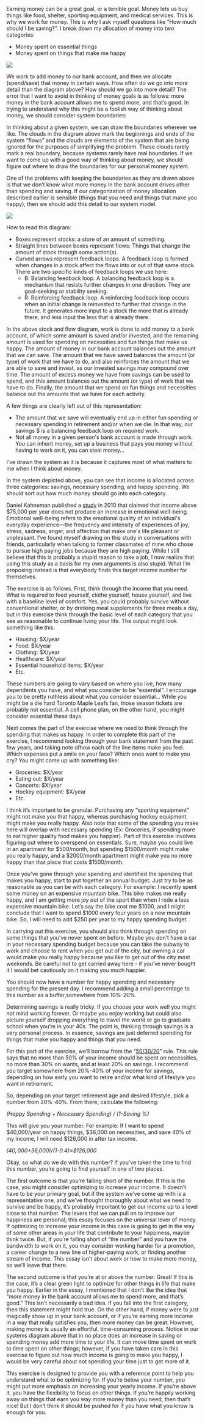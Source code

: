 Earning money can be a great goal, or a terrible goal.  Money lets us buy things like food, shelter, sporting equipment, and medical services. This is why we work for money. This is why I ask myself questions like “How much should I be saving?”. I break down my allocation of money into two categories:
* Money spent on essential things
* Money spent on things that make me happy

<img src="GrahamSM.github.io/Screen Shot 2021-11-03 at 7.50.45 PM.png">

We work to add money to our bank account, and then we allocate (spend/save) that money in certain ways. How often do we go into more detail than the diagram above? How should we go into more detail? 
The error that I want to avoid in thinking of money goals is as follows: more money in the bank account allows me to spend more, and that’s good. In trying to understand why this might be a foolish way of thinking about money, we should consider system boundaries: 

In thinking about a given system, we can draw the boundaries wherever we like. The clouds in the diagram above mark the beginnings and ends of the system “flows” and the clouds are elements of the system that are being ignored for the purposes of simplifying the problem. These clouds rarely mark a real boundary, because systems rarely have real boundaries. If we want to come up with a good way of thinking about money, we should figure out where to draw the boundaries for our personal money system. 

One of the problems with keeping the boundaries as they are drawn above is that we don’t know what more money in the bank account drives other than spending and saving. If our categorization of money allocation described earlier is sensible (things that you need and things that make you happy), then we should add this detail to our system model.

<img src="GrahamSM.github.io/Screen Shot 2021-11-03 at 7.48.36 PM.png">

How to read this diagram:
* Boxes represent stocks: a store of an amount of something.
* Straight lines between boxes represent flows: Things that change the amount of stock through some action(s).
* Curved arrows represent feedback loops. A feedback loop is formed when changes in a stock affect the flows into or out of that same stock. There are two specific kinds of feedback loops we use here:
  * B: Balancing feedback loop. A balancing feedback loop is a mechanism that resists further changes in one direction. They are goal-seeking or stability seeking.
  * R: Reinforcing feedback loop. A reinforcing feedback loop occurs when an initial change is reinvested to further that change in the future. It generates more input to a stock the more that is already there, and less input the less that is already there. 

In the above stock and flow diagram, work is done to add money to a bank account, of which some amount is saved and/or invested, and the remaining amount is used for spending on necessities and fun things that make us happy. The amount of money in our bank account balances out the amount that we can save. The amount that we have saved balances the amount (or type) of work that we have to do, and also reinforces the amount that we are able to save and invest, as our invested savings may compound over time. The amount of excess money we have from savings can be used to spend, and this amount balances out the amount (or type) of work that we have to do. Finally, the amount that we spend on fun things and necessities balance out the amounts that we have for each activity. 

A few things are clearly left out of this representation: 
* The amount that we save will eventually end up in either fun spending or necessary spending in retirement and/or when we die. In that way, our savings $ is a balancing feedback loop on required work. 
* Not all money in a given person's bank account is made through work. You can inherit money, set up a business that pays you money without having to work on it, you can steal money… 

I’ve drawn the system as it is because it captures most of what matters to me when I think about money. 

In the system depicted above, you can see that income is allocated across three categories: savings, necessary spending, and happy spending. We should sort out how much money should go into each category. 

Daniel Kahneman published a <a href="https://www.pnas.org/content/107/38/16489">study</a> in 2010 that claimed that income above $75,000 per year does not produce an increase in emotional well-being. Emotional well-being refers to the emotional quality of an individual's everyday experience—the frequency and intensity of experiences of joy, stress, sadness, anger, and affection that make one's life pleasant or unpleasant. I’ve found myself drawing on this study in conversations with friends, particularly when talking to former classmates of mine who chose to pursue high paying jobs because they are high paying. While I still believe that this is probably a stupid reason to take a job, I now realize that using this study as a basis for my own arguments is also stupid. What I’m proposing instead is that everybody finds this target income number for themselves. 

The exercise is as follows. First, think through the income that you need. What is required to feed yourself, clothe yourself, house yourself, and live with a baseline level of comfort. Yes, you could probably survive without conventional shelter, or by drinking meal supplements for three meals a day, but in this exercise think through the basic level of each category that you see as reasonable to continue living your life. The output might look something like this:
* Housing: $X/year
* Food: $X/year
* Clothing: $X/year
* Healthcare: $X/year
* Essential household items: $X/year
* Etc.

These numbers are going to vary based on where you live, how many dependents you have, and what you consider to be “essential”. I encourage you to be pretty ruthless about what you consider essential… While you might be a die hard Toronto Maple Leafs fan, those season tickets are probably not essential. A cell phone plan, on the other hand, you might consider essential these days.

Next comes the part of the exercise where we need to think through the spending that makes us happy. In order to complete this part of the exercise, I recommend looking through your bank statement from the past few years, and taking note ofhow each of the line items make you feel. Which expenses put a smile on your face? Which ones want to make you cry? You might come up with something like: 
* Groceries: $X/year
* Eating out: $X/year
* Concerts: $X/year
* Hockey equipment: $X/year
* Etc.

I think it’s important to be granular. Purchasing any “sporting equipment” might not make you that happy, whereas purchasing hockey equipment might make you really happy. Also note that some of the spending you make here will overlap with necessary spending (Ex: Groceries, if spending more to eat higher quality food makes you happier). Part of this exercise involves figuring out where to overspend on essentials. Sure, maybe you could live in an apartment for $500/month, but spending $1500/month might make you really happy, and a $2000/month apartment might make you no more happy than that place that costs $1500/month.

Once you’ve gone through your spending and identified the spending that makes you happy, start to put together an annual budget. Just try to be as reasonable as you can be with each category. For example: I recently spent some money on an expensive mountain bike. This bike makes me really happy, and I am getting more joy out of the sport than when I rode a less expensive mountain bike. Let’s say the bike cost me $1000, and I might conclude that I want to spend $1000 every four years on a new mountain bike. So, I will need to add $250 per year to my happy spending budget. 

In carrying out this exercise, you should also think through spending on some things that you’ve never spent on before. Maybe you don’t have a car in your necessary spending budget because you can take the subway to work and choose to rent when you get out of the city, but owning a car would make you really happy because you like to get out of the city most weekends. Be careful not to get carried away here - if you’ve never bought it I would bet cautiously on it making you much happier. 

You should now have a number for happy spending and necessary spending for the present day. I recommend adding a small percentage to this number as a buffer,somewhere from 10%-20%. 

Determining savings is really tricky. If you choose your work well you might not mind working forever. Or maybe you enjoy working but could also picture yourself dropping everything to travel the world or go to graduate school when you’re in your 40s. The point is, thinking through savings is a very personal process. In essence, savings are just deferred spending for things that make you happy and things that you need. 

For this part of the exercise, we’ll borrow from the “<a href="https://n26.com/en-eu/blog/50-30-20-rule">50/30/20</a>” rule. This rule says that no more than 50% of your income should be spent on necessities, no more than 30% on wants, and at least 20% on savings. I recommend you target somewhere from 20%-40% of your income for savings, depending on how early you want to retire and/or what kind of lifestyle you want in retirement. 

So, depending on your target retirement age and desired lifestyle, pick a number from 20%-40%. From there, calculate the following:

*(Happy Spending + Necessary Spending) / (1-Saving %)*

This will give you your number. For example: If I want to spend $40,000/year on happy things, $36,000 on necessities, and save 40% of my income, I will need $126,000 in after tax income. 

*($40,000+$36,000)/(1-0.4)=$126,000*

Okay, so what do we do with this number? If you’ve taken the time to find this number, you’re going to find yourself in one of two places. 

The first outcome is that you’re falling short of the number. If this is the case, you might consider optimizing to increase your income. It doesn’t have to be your primary goal, but if the system we’ve come up with is a representative one, and we’ve thought thoroughly about what we need to survive and be happy, it’s probably important to get our income up to a level close to that number. The levers that we can pull on to improve our happiness are personal; this essay focuses on the universal lever of money. If optimizing to increase your income in this case is going to get in the way of some other areas in your life that contribute to your happiness, maybe think twice. But, if you’re falling short of “the number” and you have the bandwidth to work on it, you may consider working harder for a promotion, a career change to a new line of higher-paying work, or finding another stream of income. This essay isn’t about work or how to make more money, so we’ll leave that there. 

The second outcome is that you’re at or above the number. Great! If this is the case, it’s a clear green light to optimize for other things in life that make you happy. Earlier in the essay, I mentioned that I don’t like the idea that “more money in the bank account allows me to spend more, and that’s good.” This isn’t necessarily a bad idea. If you fall into the first category, then this statement might hold true. On the other hand, if money were to just magically show up in your bank account, or if you’re earning more income in a way that really satisfies you, then more money can be great. However, making money is usually an effortful, time-consuming process. Notice in our systems diagram above that in no place does an increase in saving or spending money add more time to your life. It can move time spent on work to time spent on other things; however, if you have taken care in this exercise to figure out how much income is going to make you happy, I would be very careful about not spending your time just to get more of it. 

This exercise is designed to provide you with a reference point to help you understand what to be optimizing for. If you’re below your number, you might put more emphasis on increasing your yearly income. If you’re above it, you have the flexibility to focus on other things. If you’re happily working away on things that earn you way more money than you need, then that’s nice! But I don’t think it should be pushed for if you have what you know is enough for you.

